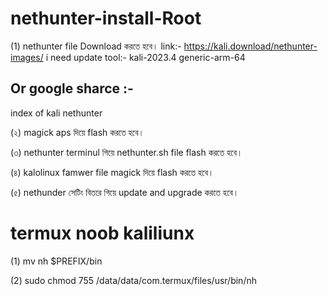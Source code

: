 # nethunter-install-Root

(1) nethunter file Download করতে হবে।
   link:-  https://kali.download/nethunter-images/ 
   i need update tool:-  kali-2023.4 generic-arm-64
   

 ## Or google sharce :-

 index of kali nethunter
 

(২) magick aps দিয়ে flash করতে হবে।

(৩) nethunter terminul গিয়ে nethunter.sh file flash করতে হবে।

(৪) kalolinux famwer file magick দিয়ে flash করতে হবে।

(৫) nethunder সেটিং বিতরে গিয়ে update and upgrade করতে হবে।

# termux noob kaliliunx 

(1) mv nh $PREFIX/bin

(2) sudo chmod 755 /data/data/com.termux/files/usr/bin/nh
